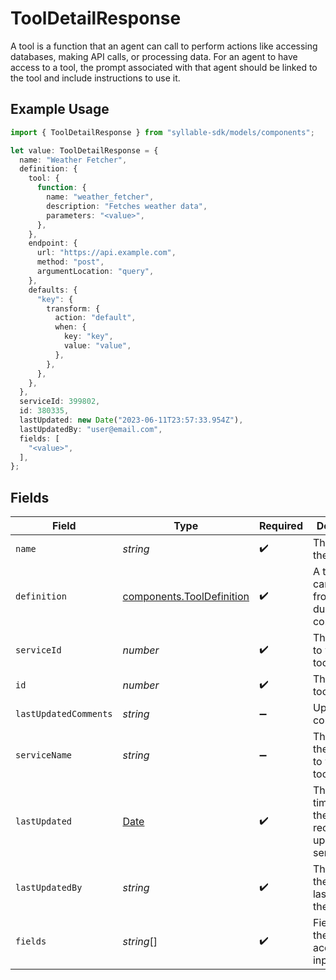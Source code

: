 # ToolDetailResponse

A tool is a function that an agent can call to perform actions like accessing databases,
making API calls, or processing data. For an agent to have access to a tool, the prompt
associated with that agent should be linked to the tool and include instructions to use it.

## Example Usage

```typescript
import { ToolDetailResponse } from "syllable-sdk/models/components";

let value: ToolDetailResponse = {
  name: "Weather Fetcher",
  definition: {
    tool: {
      function: {
        name: "weather_fetcher",
        description: "Fetches weather data",
        parameters: "<value>",
      },
    },
    endpoint: {
      url: "https://api.example.com",
      method: "post",
      argumentLocation: "query",
    },
    defaults: {
      "key": {
        transform: {
          action: "default",
          when: {
            key: "key",
            value: "value",
          },
        },
      },
    },
  },
  serviceId: 399802,
  id: 380335,
  lastUpdated: new Date("2023-06-11T23:57:33.954Z"),
  lastUpdatedBy: "user@email.com",
  fields: [
    "<value>",
  ],
};
```

## Fields

| Field                                                                                         | Type                                                                                          | Required                                                                                      | Description                                                                                   | Example                                                                                       |
| --------------------------------------------------------------------------------------------- | --------------------------------------------------------------------------------------------- | --------------------------------------------------------------------------------------------- | --------------------------------------------------------------------------------------------- | --------------------------------------------------------------------------------------------- |
| `name`                                                                                        | *string*                                                                                      | :heavy_check_mark:                                                                            | The name of the tool                                                                          | Weather Fetcher                                                                               |
| `definition`                                                                                  | [components.ToolDefinition](../../models/components/tooldefinition.md)                        | :heavy_check_mark:                                                                            | A tool that can be called from an LLM during the conversation.                                |                                                                                               |
| `serviceId`                                                                                   | *number*                                                                                      | :heavy_check_mark:                                                                            | The service to which this tool belongs                                                        |                                                                                               |
| `id`                                                                                          | *number*                                                                                      | :heavy_check_mark:                                                                            | The ID of the tool                                                                            |                                                                                               |
| `lastUpdatedComments`                                                                         | *string*                                                                                      | :heavy_minus_sign:                                                                            | Update comments                                                                               |                                                                                               |
| `serviceName`                                                                                 | *string*                                                                                      | :heavy_minus_sign:                                                                            | The name of the service to which the tool belongs                                             |                                                                                               |
| `lastUpdated`                                                                                 | [Date](https://developer.mozilla.org/en-US/docs/Web/JavaScript/Reference/Global_Objects/Date) | :heavy_check_mark:                                                                            | The timestamp of the most recent update to the service                                        |                                                                                               |
| `lastUpdatedBy`                                                                               | *string*                                                                                      | :heavy_check_mark:                                                                            | The email of the user who last updated the tool                                               | user@email.com                                                                                |
| `fields`                                                                                      | *string*[]                                                                                    | :heavy_check_mark:                                                                            | Fields that the tool accepts as input                                                         |                                                                                               |